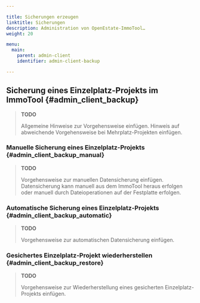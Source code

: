 ```yaml
---

title: Sicherungen erzeugen
linktitle: Sicherungen
description: Administration von OpenEstate-ImmoTool…
weight: 20

menu:
  main:
    parent: admin-client
    identifier: admin-client-backup

---
```


## Sicherung eines Einzelplatz-Projekts im ImmoTool {#admin_client_backup}

> **TODO**
>
> Allgemeine Hinweise zur Vorgehensweise einfügen. Hinweis auf abweichende Vorgehensweise bei Mehrplatz-Projekten einfügen.


### Manuelle Sicherung eines Einzelplatz-Projekts {#admin_client_backup_manual}

> **TODO**
>
> Vorgehensweise zur manuellen Datensicherung einfügen. Datensicherung kann manuell aus dem ImmoTool heraus erfolgen oder manuell durch Dateioperationen auf der Festplatte erfolgen.


### Automatische Sicherung eines Einzelplatz-Projekts {#admin_client_backup_automatic}

> **TODO**
>
> Vorgehensweise zur automatischen Datensicherung einfügen.


### Gesichertes Einzelplatz-Projekt wiederherstellen {#admin_client_backup_restore}

> **TODO**
>
> Vorgehensweise zur Wiederherstellung eines gesicherten Einzelplatz-Projekts einfügen.

